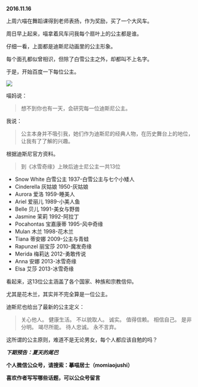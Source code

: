 
          
            
**2016.11.16**

上周六喵在舞蹈课得到老师表扬，作为奖励，买了一个大风车。

周日早上起来，喵拿着风车问我每个扇叶上的公主都是谁。

仔细一看，上面都是迪斯尼动画里的公主形象。

每个面孔都似曾相识，但除了白雪公主之外，却都叫不上名字。

于是，开始百度一下每位公主。




![](//upload-images.jianshu.io/upload_images/51001-c018e9d23178ac90.jpeg)




喵妈说：
>想不到你也有一天，会研究每一位迪斯尼公主。



我说：
>公主本身并不吸引我，她们作为迪斯尼的经典人物，在历史舞台上的地位，让我有了了解的兴趣。



根据迪斯尼官方资料。
>到《冰雪奇缘》上映后迪士尼公主一共13位


* Snow White   白雪公主  1937-白雪公主与七个小矮人
* Cinderella      灰姑娘      1950-灰姑娘
* Aurora           爱洛          1959-睡美人
* Ariel               爱丽儿      1989-小美人鱼
* Belle              贝儿          1991-美女与野兽
* Jasmine         茉莉          1992-阿拉丁
* Pocahontas   宝嘉康蒂   1995-风中奇缘
* Mulan            木兰          1998-花木兰
* Tiana            蒂安娜        2009-公主与青蛙
* Rapunzel      丽宝莎        2010-魔发奇缘
* Merida          梅莉达        2012-勇敢传说
* Anna             安娜           2013-冰雪奇缘
* Elsa              艾莎           2013-冰雪奇缘


看起来，这13位公主涵盖了各个国家、种族和宗教信仰。

尤其是花木兰，其实并不完全算是一位公主。

迪斯尼也给出了最新的公主定义：
>关心他人。
健康生活。
不以貌取人。
诚实。
值得信赖。
相信自己。
是非分明。
竭尽所能。
待人忠诚。
永不言弃。



这所谓的公主原则，难道不是无论男女，每个人都应该自勉的吗？


***下期预告：夏天的尾巴***


**个人微信公众号，请搜索：摹喵居士（momiaojushi）**

**喜欢作者写写哪些话题，可以公众号留言**

          
        